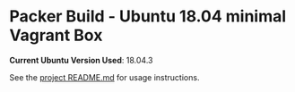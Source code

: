 # Packer Build - Ubuntu 18.04 minimal Vagrant Box

**Current Ubuntu Version Used**: 18.04.3

See the [project README.md](../README.md) for usage instructions.
